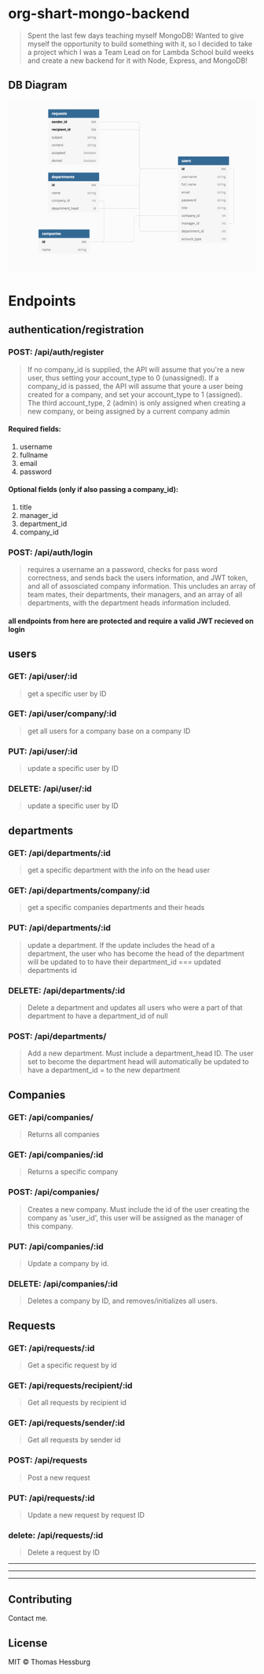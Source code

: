 # org-shart-mongo-backend

> Spent the last few days teaching myself MongoDB! Wanted to give myself the opportunity to build something with it, so I decided to take a project which I was a Team Lead on for Lambda School build weeks and create a new backend for it with Node, Express, and MongoDB!

## DB Diagram

<img src="./dbdiagramimg/Screen Shot 2019-07-06 at 3.26.39 PM.png">

# Endpoints

## authentication/registration

### POST: /api/auth/register

> If no company_id is supplied, the API will assume that you're a new user, thus setting your account_type to 0 (unassigned). If a company_id is passed, the API will assume that youre a user being created for a company, and set your account_type to 1 (assigned). The third account_type, 2 (admin) is only assigned when creating a new company, or being assigned by a current company admin

#### Required fields:

1. username
2. fullname
3. email
4. password

#### Optional fields (only if also passing a company_id):

1. title
2. manager_id
3. department_id
4. company_id

### POST: /api/auth/login

> requires a username an a password, checks for pass word correctness, and sends back the users information, and JWT token, and all of assosciated company information. This uncludes an array of team mates, their departments, their managers, and an array of all departments, with the department heads information included.

#### all endpoints from here are protected and require a valid JWT recieved on login

## users

### GET: /api/user/:id

> get a specific user by ID

### GET: /api/user/company/:id

> get all users for a company base on a company ID

### PUT: /api/user/:id

> update a specific user by ID

### DELETE: /api/user/:id

> update a specific user by ID

## departments

### GET: /api/departments/:id

> get a specific department with the info on the head user

### GET: /api/departments/company/:id

> get a specific companies departments and their heads

### PUT: /api/departments/:id

> update a department. If the update includes the head of a department, the user who has become the head of the department will be updated to to have their department_id === updated departments id

### DELETE: /api/departments/:id

> Delete a department and updates all users who were a part of that department to have a department_id of null

### POST: /api/departments/

> Add a new department. Must include a department_head ID. The user set to become the department head will automatically be updated to have a department_id = to the new department

## Companies

### GET: /api/companies/

> Returns all companies

### GET: /api/companies/:id

> Returns a specific company

### POST: /api/companies/

> Creates a new company. Must include the id of the user creating the company as 'user_id', this user will be assigned as the manager of this company.

### PUT: /api/companies/:id

> Update a company by id.

### DELETE: /api/companies/:id

> Deletes a company by ID, and removes/initializes all users.

## Requests

### GET: /api/requests/:id

> Get a specific request by id

### GET: /api/requests/recipient/:id

> Get all requests by recipient id

### GET: /api/requests/sender/:id

> Get all requests by sender id

### POST: /api/requests

> Post a new request

### PUT: /api/requests/:id

> Update a new request by request ID

### delete: /api/requests/:id

> Delete a request by ID

---

---

---

## Contributing

Contact me.

## License

MIT © Thomas Hessburg
